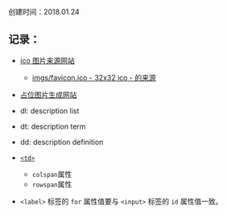 创建时间：2018.01.24

## 记录：

- [ico 图片来源网站](http://www.iconninja.com/)
    - [imgs/favicon.ico - 32x32 ico - 的来源](http://www.iconninja.com/circles-neon-github-social-developers-line-icon-12068)
- [占位图片生成网站](https://dummyimage.com/)

- dl: description list
- dt: description term
- dd: description definition

- [`<td>`](https://developer.mozilla.org/zh-CN/docs/Web/HTML/Element/td)
    - `colspan`属性
    - `rowspan`属性
- `<label>` 标签的 `for` 属性值要与 `<input>` 标签的 `id` 属性值一致。
